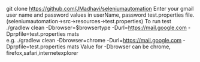 git clone https://github.com/JMadhavi/seleniumautomation
Enter your gmail user name and password values in userName, password test.properties file.(seleniumautomation->src->resources->test.properties)
To run test ./gradlew clean -Dbrowser=$browsertype -Durl=https://mail.google.com -Dprpfile=test.properties mats   
e.g. ./gradlew clean -Dbrowser=chrome -Durl=https://mail.google.com -Dprpfile=test.properties mats
Value for -Dbrowser can be chrome, firefox,safari,internetexplorer
